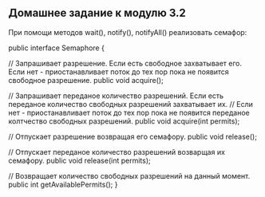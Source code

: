 **Домашнее задание к модулю 3.2**
---------------------
При помощи методов wait(), notify(), notifyAll() реализовать семафор:

public interface Semaphore {

// Запрашивает разрешение. Если есть свободное захватывает его. Если нет - приостанавливает поток до тех пор пока не появится свободное разрешение.
public void acquire();

// Запрашивает переданое количество разрешений. Если есть переданое количество свободных разрешений захватывает их.
// Если нет - приостанавливает поток до тех пор пока не появится переданое колтчество свободных разрешений.
public void acquire(int permits);

// Отпускает разрешение возвращая его семафору.
public void release();

// Отпускает переданое количество разрешений возварщая их семафору.
public void release(int permits);

// Возвращает количество свободных разрешений на данный момент.
public int getAvailablePermits();
}
